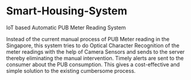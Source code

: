 # Smart-Housing-System
IoT based Automatic PUB Meter Reading System

Instead of the current manual process of PUB Meter reading in the Singapore, this system tries to do Optical Character Recognition of the meter readings with the help of Camera Sensors and sends to the server thereby eliminating the manual intervention.
Timely alerts are sent to the consumer about the PUB consumption.
This gives a cost-effective and simple solution to the existing cumbersome process.
